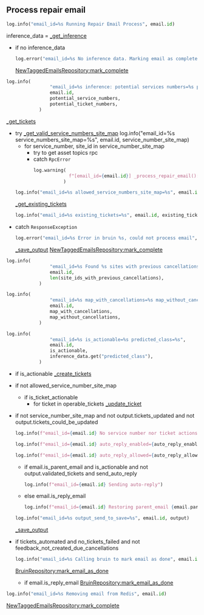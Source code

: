 ## Process repair email

```python
log.info("email_id=%s Running Repair Email Process", email.id)
```

inference_data = [_get_inference](_get_inference.md)

* if no inference_data
  ```python
  log.error("email_id=%s No inference data. Marking email as complete in Redis", email.id)
  ```
  [NewTaggedEmailsRepository:mark_complete](../../repositories/new_tagged_emails_repository/mark_complete.md)

```python
log.info(
                "email_id=%s inference: potential services numbers=%s potential_tickets_numbers=%s",
                email.id,
                potential_service_numbers,
                potential_ticket_numbers,
            )
```

[_get_tickets](_get_tickets.md)

* try
  [_get_valid_service_numbers_site_map](_get_valid_service_numbers_site_map.md)
  log.info("email_id=%s service_numbers_site_map=%s", email.id, service_number_site_map)
  * for service_number, site_id in service_number_site_map
    * try to get asset topics rpc
    * catch `RpcError`
      ```python
      log.warning(
                   f"[email_id={email.id}] _process_repair_email():get_topics_device_rpc({asset_id}): {e}"
                 )
      ```
  ```python
  log.info("email_id=%s allowed_service_numbers_site_map=%s", email.id, allowed_service_number_site_map)
  ```
  [_get_existing_tickets](_get_existing_tickets.md)
  ```python
  log.info("email_id=%s existing_tickets=%s", email.id, existing_tickets)
  ```
* catch `ResponseException`
  ```python
  log.error("email_id=%s Error in bruin %s, could not process email", email.id, e)
  ```
  [_save_output](_save_output.md)
  [NewTaggedEmailsRepository:mark_complete](../../repositories/new_tagged_emails_repository/mark_complete.md)

```python
log.info(
                "email_id=%s Found %s sites with previous cancellations",
                email.id,
                len(site_ids_with_previous_cancellations),
            )

log.info(
                "email_id=%s map_with_cancellations=%s map_without_cancellations=%s",
                email.id,
                map_with_cancellations,
                map_without_cancellations,
            )

log.info(
                "email_id=%s is_actionable=%s predicted_class=%s",
                email.id,
                is_actionable,
                inference_data.get("predicted_class"),
            )
```

* if is_actionable
  [_create_tickets](_create_tickets.md)


* if not allowed_service_number_site_map
  * if is_ticket_actionable
    * for ticket in operable_tickets
      [_update_ticket](_update_ticket.md)

* if not service_number_site_map and not output.tickets_updated and not output.tickets_could_be_updated 
  ```python
  log.info(f"email_id={email.id} No service number nor ticket actions triggered")
  
  log.info(f"email_id={email.id} auto_reply_enabled={auto_reply_enabled}")
  
  log.info(f"email_id={email.id} auto_reply_allowed={auto_reply_allowed}")
  ```
  * if email.is_parent_email and is_actionable and not output.validated_tickets and send_auto_reply
    ```python
    log.info(f"email_id={email.id} Sending auto-reply")
    ```
  * else email.is_reply_email
    ```python
    log.info(f"email_id={email.id} Restoring parent_email {email.parent.id}")
    ```
  ```python
  log.info("email_id=%s output_send_to_save=%s", email.id, output)
  ```
  [_save_output](_save_output.md)


* if tickets_automated and no_tickets_failed and not feedback_not_created_due_cancellations
  ```python
  log.info("email_id=%s Calling bruin to mark email as done", email.id)
  ```
  [BruinRepository:mark_email_as_done](../../repositories/bruin_repository/mark_email_as_done.md)
  * if email.is_reply_email
    [BruinRepository:mark_email_as_done](../../repositories/bruin_repository/mark_email_as_done.md)
  
```python
log.info("email_id=%s Removing email from Redis", email.id)
```
[NewTaggedEmailsRepository:mark_complete](../../repositories/new_tagged_emails_repository/mark_complete.md)